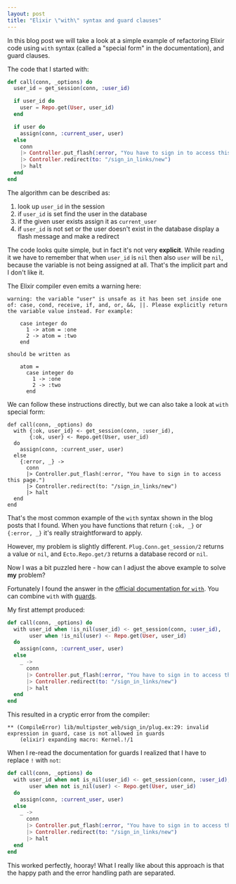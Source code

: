 ```yaml
---
layout: post
title: "Elixir \"with\" syntax and guard clauses"
---
```


In this blog post we will take a look at a simple example of refactoring Elixir
code using `with` syntax (called a "special form" in the documentation), and guard
clauses.

The code that I started with:

```elixir
def call(conn, _options) do
  user_id = get_session(conn, :user_id)

  if user_id do
    user = Repo.get(User, user_id)
  end

  if user do
    assign(conn, :current_user, user)
  else
    conn
    |> Controller.put_flash(:error, "You have to sign in to access this page.")
    |> Controller.redirect(to: "/sign_in_links/new")
    |> halt
  end
end
```

The algorithm can be described as:

1. look up `user_id` in the session
2. if `user_id` is set find the user in the database
3. if the given user exists assign it as `current_user`
4. if `user_id` is not set or the user doesn't exist in the database display a
flash message and make a redirect

The code looks quite simple, but in fact it's not very **explicit**. While reading it
we have to remember that when `user_id` is `nil` then also `user` will be `nil`,
because the variable is not being assigned at all. That's the implicit part and
I don't like it.

The Elixir compiler even emits a warning here:

```
warning: the variable "user" is unsafe as it has been set inside one of: case, cond, receive, if, and, or, &&, ||. Please explicitly return the variable value instead. For example:

    case integer do
      1 -> atom = :one
      2 -> atom = :two
    end

should be written as

    atom =
      case integer do
        1 -> :one
        2 -> :two
      end
```

We can follow these instructions directly, but we can also take a look at
`with` special form:

```
def call(conn, _options) do
  with {:ok, user_id} <- get_session(conn, :user_id),
       {:ok, user} <- Repo.get(User, user_id)
  do
    assign(conn, :current_user, user)
  else
    {:error, _} ->
      conn
      |> Controller.put_flash(:error, "You have to sign in to access this page.")
      |> Controller.redirect(to: "/sign_in_links/new")
      |> halt
  end
end
```

That's the most common example of the `with` syntax shown in the blog posts that
I found. When you have functions that return `{:ok, _}` or `{:error, _}` it's
really straightforward to apply.

However, my problem is slightly different. `Plug.Conn.get_session/2` returns
a value or `nil`, and `Ecto.Repo.get/3` returns a database record or `nil`.

Now I was a bit puzzled here - how can I adjust the above example to solve **my**
problem?

Fortunately I found the answer in the
[official documentation for `with`](https://hexdocs.pm/elixir/Kernel.SpecialForms.html#with/1).
You can combine `with` with [guards](https://hexdocs.pm/elixir/guards.html).

My first attempt produced:

```elixir
def call(conn, _options) do
  with user_id when !is_nil(user_id) <- get_session(conn, :user_id),
       user when !is_nil(user) <- Repo.get(User, user_id)
  do
    assign(conn, :current_user, user)
  else
    _ ->
      conn
      |> Controller.put_flash(:error, "You have to sign in to access this page.")
      |> Controller.redirect(to: "/sign_in_links/new")
      |> halt
  end
end
```

This resulted in a cryptic error from the compiler:

```
** (CompileError) lib/multipster_web/sign_in/plug.ex:29: invalid expression in guard, case is not allowed in guards
    (elixir) expanding macro: Kernel.!/1
```

When I re-read the documentation for guards I realized that I have to replace
`!` with `not`:

```elixir
def call(conn, _options) do
  with user_id when not is_nil(user_id) <- get_session(conn, :user_id),
       user when not is_nil(user) <- Repo.get(User, user_id)
  do
    assign(conn, :current_user, user)
  else
    _ ->
      conn
      |> Controller.put_flash(:error, "You have to sign in to access this page.")
      |> Controller.redirect(to: "/sign_in_links/new")
      |> halt
  end
end
```

This worked perfectly, hooray! What I really like about this approach is that
the happy path and the error handling path are separated.
